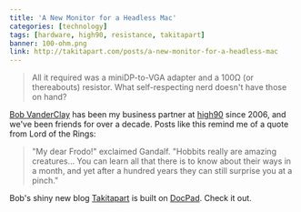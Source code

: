 ```yaml
---
title: 'A New Monitor for a Headless Mac'
categories: [technology]
tags: [hardware, high90, resistance, takitapart]
banner: 100-ohm.png
link: http://takitapart.com/posts/a-new-monitor-for-a-headless-mac
---
```


> All it required was a miniDP-to-VGA adapter and a 100&Omega; (or thereabouts) resistor. What self-respecting nerd doesn't have those on hand?

[Bob VanderClay](http://twitter.com/takitapart) has been my business partner at [high90](http://high90.com) since 2006, and we've been friends for over a decade. Posts like this remind me of a quote from Lord of the Rings:

> "My dear Frodo!" exclaimed Gandalf. "Hobbits really are amazing creatures... You can learn all that there is to know about their ways in a month, and yet after a hundred years they can still surprise you at a pinch."

Bob's shiny new blog [Takitapart](http://takitapart.com) is built on [DocPad](http://docpad.org). Check it out. 